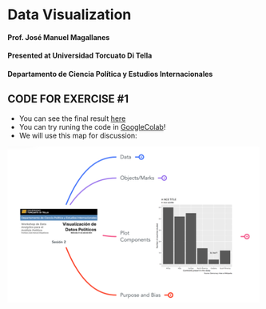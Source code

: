 # Data Visualization 
#### Prof. José Manuel Magallanes
#### Presented at Universidad Torcuato Di Tella
#### Departamento de Ciencia Política y Estudios Internacionales

## CODE FOR EXERCISE #1

* You can see the final result [here](https://magallanes-at-utdt.github.io/DataViz_shortTalk_1/)
* You can try runing the code in [GoogleColab](https://colab.research.google.com/drive/1Ni51tr7t6bIicSy9MdEyXKYkkLLquRzi?usp=sharing)!
* We will use this map for discussion:
<a href="https://www.mindmeister.com/3351825739/sesi-n-2">
  <img src="https://github.com/Magallanes-at-UTDT/DataViz_shortTalk_1/raw/main/mapVizPic.png" alt="Click me!" />
</a>

